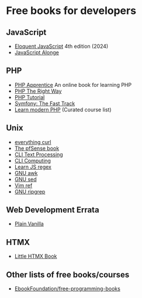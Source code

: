 # Free books for developers


## JavaScript

* [Eloquent JavaScript](https://eloquentjavascript.net/) 4th edition (2024)
* [JavaScript Alonge](https://raganwald.com/assets/javascriptallongesix.pdf)


## PHP

* [PHP Apprentice](https://phpapprentice.com/) An online book for learning PHP
* [PHP The Right Way](https://phptherightway.com/)
* [PHP Tutorial](https://www.phptutorial.net)
* [Symfony: The Fast Track](https://symfony.com/doc/6.4/the-fast-track/en/index.html)
* [Learn modern PHP](https://odan.github.io/learn-php/) (Curated course list)


## Unix

* [everything curl](https://everything.curl.dev/)
* [The pfSense book](https://docs.netgate.com/pfsense/en/latest/index.html)
* [CLI Text Processing](https://learnbyexample.github.io/cli_text_processing_coreutils/)
* [CLI Computing](https://learnbyexample.github.io/cli-computing/)
* [Learn JS regex](https://learnbyexample.github.io/learn_js_regexp/)
* [GNU awk](https://learnbyexample.github.io/learn_gnuawk/)
* [GNU sed](https://learnbyexample.github.io/learn_gnused/)
* [Vim ref](https://learnbyexample.github.io/vim_reference/)
* [GNU ripgrep](https://learnbyexample.github.io/learn_gnugrep_ripgrep/)


## Web Development Errata

* [Plain Vanilla](https://plainvanillaweb.com/)


## HTMX

* [Little HTMX Book](https://littlehtmxbook.com/)


## Other lists of free books/courses

* [EbookFoundation/free-programming-books](https://github.com/EbookFoundation/free-programming-books/blob/main/books/free-programming-books-langs.md)
